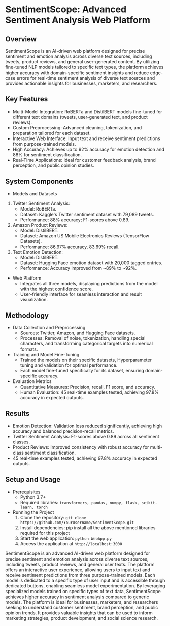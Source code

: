 # SentimentScope: Advanced Sentiment Analysis Web Platform
## Overview
SentimentScope is an AI-driven web platform designed for precise sentiment and emotion analysis across diverse text sources, including tweets, product reviews, and general user-generated content. By utilizing fine-tuned NLP models tailored to specific text types, the platform achieves higher accuracy with domain-specific sentiment insights and reduce edge-case errors for real-time sentiment analysis of diverse text sources and provides actionable insights for businesses, marketers, and researchers.
## Key Features
 - Multi-Model Integration: RoBERTa and DistilBERT models fine-tuned for different text domains (tweets, user-generated text, and product reviews).
 - Custom Preprocessing: Advanced cleaning, tokenization, and preparation tailored for each dataset.
 - Interactive Web Interface: Input text and receive sentiment predictions from purpose-trained models.
 - High Accuracy: Achieves up to 92% accuracy for emotion detection and 88% for sentiment classification.
 - Real-Time Applications: Ideal for customer feedback analysis, brand perception, and public opinion studies.
## System Components
 - Models and Datasets
  1. Twitter Sentiment Analysis:
     - Model: RoBERTa.
     - Dataset: Kaggle's Twitter sentiment dataset with 79,089 tweets.
     - Performance: 88% accuracy; F1-scores above 0.89.
  2. Amazon Product Reviews:
     - Model: DistilBERT.
     - Dataset: Amazon US Mobile Electronics Reviews (TensorFlow Datasets).
     - Performance: 86.97% accuracy, 83.69% recall.
  3. Text Emotion Detection:
     - Model: DistilBERT.
     - Dataset: Hugging Face emotion dataset with 20,000 tagged entries.
     - Performance: Accuracy improved from ~89% to ~92%.
 - Web Platform
   - Integrates all three models, displaying predictions from the model with the highest confidence score.
   - User-friendly interface for seamless interaction and result visualization.
## Methodology
 - Data Collection and Preprocessing
   - Sources: Twitter, Amazon, and Hugging Face datasets.
   - Processes: Removal of noise, tokenization, handling special characters, and transforming categorical targets into numerical formats.
 - Training and Model Fine-Tuning
   - Trained the models on their specific datasets, Hyperparameter tuning and validation for optimal performance.
   - Each model fine-tuned specifically for its dataset, ensuring domain-specific accuracy.
- Evaluation Metrics
  - Quantitative Measures: Precision, recall, F1 score, and accuracy.
  - Human Evaluation: 45 real-time examples tested, achieving 97.8% accuracy in expected outputs.
## Results
 - Emotion Detection: Validation loss reduced significantly, achieving high accuracy and balanced precision-recall metrics.
 - Twitter Sentiment Analysis: F1-scores above 0.89 across all sentiment classes.
 - Product Reviews: Improved consistency with robust accuracy for multi-class sentiment classification.
 - 45 real-time examples tested, achieving 97.8% accuracy in expected outputs.
## Setup and Usage
 - Prerequisites
   - Python 3.7+
   - Required libraries: ```transformers, pandas, numpy, flask, scikit-learn, torch```
 - Running the Project
   1. Clone the repository: ```git clone https://github.com/YourUsername/SentimentScope.git```
   2. Install dependencies: pip install all the above mentioned libraries required for this project
   3. Start the web application: ```python WebApp.py```
   4. Access the application at ```http://localhost:3000```



















































SentimentScope is an advanced AI-driven web platform designed for precise sentiment and emotion analysis across diverse text sources, including tweets, product reviews, and
general user texts. The platform offers an interactive user experience, allowing users to input text and receive sentiment predictions from three purpose-trained models. 
Each model is dedicated to a specific type of user input and is accessible through dedicated buttons, enabling seamless model experimentation. By leveraging specialized models trained on
specific types of text data, SentimentScope achieves higher accuracy in sentiment analysis compared to generic models. The platform is ideal for businesses, marketers, and researchers
seeking to understand customer sentiment, brand perception, and public opinion trends. It provides valuable insights that can be used to inform marketing strategies, product development, and social science research.
